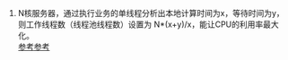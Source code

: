 1. N核服务器，通过执行业务的单线程分析出本地计算时间为x，等待时间为y，则工作线程数（线程池线程数）设置为 N*(x+y)/x，能让CPU的利用率最大化。    
[参考](https://edagarli.gitbooks.io/java-route/content/ru_he_he_li_di_gu_suan_xian_cheng_chi_da_xiao_ff1f.html)[参考](http://ifeve.com/how-to-calculate-threadpool-size/)    
